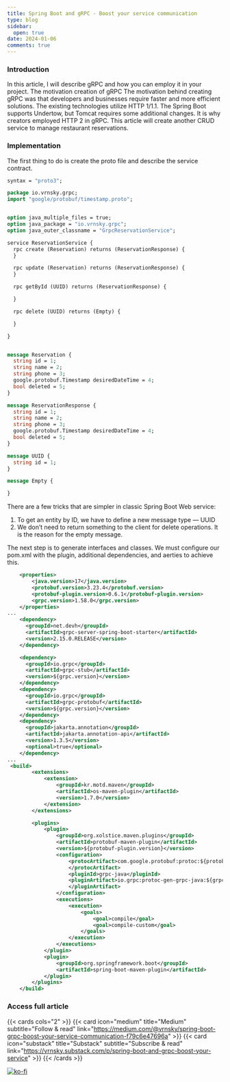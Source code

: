```yaml
---
title: Spring Boot and gRPC - Boost your service communication
type: blog
sidebar:
  open: true
date: 2024-01-06
comments: true
---
```


### Introduction
In this article, I will describe gRPC and how you can employ it in your project.
The motivation creation of gRPC
The motivation behind creating gRPC was that developers and businesses require faster and more efficient solutions.
The existing technologies utilize HTTP 1/1.1. The Spring Boot supports Undertow, but Tomcat requires some additional changes.
It is why creators employed HTTP 2 in gRPC.
This article will create another CRUD service to manage restaurant reservations.

### Implementation
The first thing to do is create the proto file and describe the service contract.

```protobuf
syntax = "proto3";

package io.vrnsky.grpc;
import "google/protobuf/timestamp.proto";


option java_multiple_files = true;
option java_package = "io.vrnsky.grpc";
option java_outer_classname = "GrpcReservationService";

service ReservationService {
  rpc create (Reservation) returns (ReservationResponse) {
  }

  rpc update (Reservation) returns (ReservationResponse) {
  }

  rpc getById (UUID) returns (ReservationResponse) {

  }

  rpc delete (UUID) returns (Empty) {

  }

}


message Reservation {
  string id = 1;
  string name = 2;
  string phone = 3;
  google.protobuf.Timestamp desiredDateTime = 4;
  bool deleted = 5;
}

message ReservationResponse {
  string id = 1;
  string name = 2;
  string phone = 3;
  google.protobuf.Timestamp desiredDateTime = 4;
  bool deleted = 5;
}

message UUID {
  string id = 1;
}

message Empty {

}
```
There are a few tricks that are simpler in classic Spring Boot Web service:

1. To get an entity by ID, we have to define a new message type — UUID
2. We don’t need to return something to the client for delete operations. It is the reason for the empty message.

The next step is to generate interfaces and classes. We must configure our pom.xml with the plugin, additional dependencies, and aerties to achieve this.

```xml {filename="pom.xml"}
    <properties>
        <java.version>17</java.version>
        <protobuf.version>3.23.4</protobuf.version>
        <protobuf-plugin.version>0.6.1</protobuf-plugin.version>
        <grpc.version>1.58.0</grpc.version>
    </properties>
...
    <dependency>
      <groupId>net.devh</groupId>
      <artifactId>grpc-server-spring-boot-starter</artifactId>
      <version>2.15.0.RELEASE</version>
    </dependency>

    <dependency>
      <groupId>io.grpc</groupId>
      <artifactId>grpc-stub</artifactId>
      <version>${grpc.version}</version>
    </dependency>
    <dependency>
      <groupId>io.grpc</groupId>
      <artifactId>grpc-protobuf</artifactId>
      <version>${grpc.version}</version>
    </dependency>
    <dependency>
      <groupId>jakarta.annotation</groupId>
      <artifactId>jakarta.annotation-api</artifactId>
      <version>1.3.5</version>
      <optional>true</optional>
    </dependency>
...
 <build>
        <extensions>
            <extension>
                <groupId>kr.motd.maven</groupId>
                <artifactId>os-maven-plugin</artifactId>
                <version>1.7.0</version>
            </extension>
        </extensions>

        <plugins>
            <plugin>
                <groupId>org.xolstice.maven.plugins</groupId>
                <artifactId>protobuf-maven-plugin</artifactId>
                <version>${protobuf-plugin.version}</version>
                <configuration>
                    <protocArtifact>com.google.protobuf:protoc:${protobuf.version}:exe:${os.detected.classifier}
                    </protocArtifact>
                    <pluginId>grpc-java</pluginId>
                    <pluginArtifact>io.grpc:protoc-gen-grpc-java:${grpc.version}:exe:${os.detected.classifier}
                    </pluginArtifact>
                </configuration>
                <executions>
                    <execution>
                        <goals>
                            <goal>compile</goal>
                            <goal>compile-custom</goal>
                        </goals>
                    </execution>
                </executions>
            </plugin>
            <plugin>
                <groupId>org.springframework.boot</groupId>
                <artifactId>spring-boot-maven-plugin</artifactId>
            </plugin>
        </plugins>
    </build>
```

### Access full article
{{< cards cols="2" >}}
{{< card icon="medium" title="Medium" subtitle="Follow & read" link="https://medium.com/@vrnsky/spring-boot-grpc-boost-your-service-communication-f79c6e47696a" >}}
{{< card icon="substack" title="Substack" subtitle="Subscribe & read" link="https://vrnsky.substack.com/p/spring-boot-and-grpc-boost-your-service"  >}}
{{< /cards >}}


[![ko-fi](https://ko-fi.com/img/githubbutton_sm.svg)](https://ko-fi.com/J3J416GZA5)
